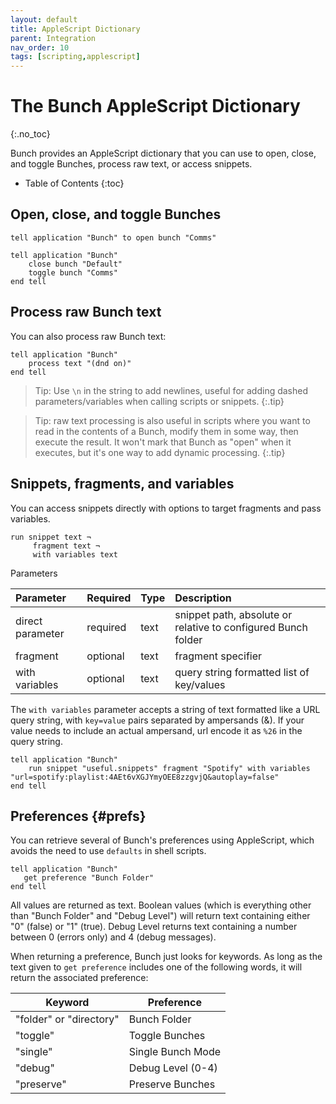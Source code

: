 ```yaml
---
layout: default
title: AppleScript Dictionary
parent: Integration
nav_order: 10
tags: [scripting,applescript]
---
```

# The Bunch AppleScript Dictionary
{:.no_toc}

Bunch provides an AppleScript dictionary that you can use to open, close, and toggle Bunches, process raw text, or access snippets.

* Table of Contents
{:toc}

## Open, close, and toggle Bunches

```applescript
tell application "Bunch" to open bunch "Comms"

tell application "Bunch"
    close bunch "Default"
    toggle bunch "Comms"
end tell
```

## Process raw Bunch text

You can also process raw Bunch text:

```applescript
tell application "Bunch"
    process text "(dnd on)"
end tell
```

> Tip: Use `\n` in the string to add newlines, useful for adding dashed parameters/variables when calling scripts or snippets.
{:.tip}

> Tip: raw text processing is also useful in scripts where you want to read in the contents of a Bunch, modify them in some way, then execute the result. It won't mark that Bunch as "open" when it executes, but it's one way to add dynamic processing.
{:.tip}

## Snippets, fragments, and variables

You can access snippets directly with options to target fragments and pass variables.

```
run snippet text ¬
     fragment text ¬
     with variables text
```

Parameters

| Parameter | Required | Type | Description |
| :--- | :--- | :--- | :--- |
direct parameter | required |    text |    snippet path, absolute or relative to configured Bunch folder |
| fragment |    optional  |  text    | fragment specifier |
| with variables | optional | text | query string formatted list of key/values |

The `with variables` parameter accepts a string of text formatted like a URL query string, with `key=value` pairs separated by ampersands (&). If your value needs to include an actual ampersand, url encode it as `%26` in the query string.

```applescript
tell application "Bunch"
    run snippet "useful.snippets" fragment "Spotify" with variables "url=spotify:playlist:4AEt6vXGJYmyOEE8zzgvjQ&autoplay=false"
end tell
```

## Preferences {#prefs}

You can retrieve several of Bunch's preferences using AppleScript, which avoids the need to use `defaults` in shell scripts.

```applescript
tell application "Bunch"
   get preference "Bunch Folder" 
end tell
```

All values are returned as text. Boolean values (which is everything other than "Bunch Folder" and "Debug Level") will return text containing either "0" (false) or "1" (true). Debug Level returns text containing a number between 0 (errors only) and 4 (debug messages).

When returning a preference, Bunch just looks for keywords. As long as the text given to `get preference` includes one of the following words, it will return the associated preference:

|         Keyword         |     Preference    |
|-------------------------|-------------------|
| "folder" or "directory" | Bunch Folder      |
| "toggle"                | Toggle Bunches    |
| "single"                | Single Bunch Mode |
| "debug"                 | Debug Level (0-4) |
| "preserve"              | Preserve Bunches  |

